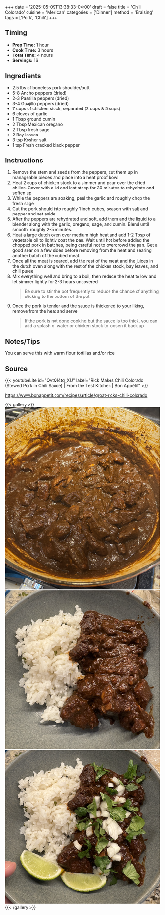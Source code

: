 +++
date = '2025-05-09T13:38:33-04:00'
draft = false
title = 'Chili Colorado'
cuisine = 'Mexican'
categories = ['Dinner']
method = 'Braising'
tags = ['Pork', 'Chili']
+++

## Timing

- **Prep Time:** 1 hour
- **Cook Time:** 3 hours
- **Total Time:** 4 hours
- **Servings:** 16

## Ingredients

- 2.5 lbs of boneless pork shoulder/butt
- 5-8 Ancho peppers (dried)
- 2-3 Passilla peppers (dried)
- 3-4 Guajillo peppers (dried)
- 7 cups of chicken stock, separated (2 cups & 5 cups)
- 6 cloves of garlic
- 1 Tbsp ground cumin
- 2 Tbsp Mexican oregano
- 2 Tbsp fresh sage
- 2 Bay leaves
- 3 tsp Kosher salt
- 1 tsp Fresh cracked black pepper

## Instructions

1. Remove the stem and seeds from the peppers, cut them up in manageable pieces and place into a heat proof bowl
2. Heat 2 cups of chicken stock to a simmer and pour over the dried chilies. Cover with a lid and lest steep for 30 minutes to rehydrate and soften up
3. While the peppers are soaking, peel the garlic and roughly chop the fresh sage
4. Cut the pork should into roughly 1 inch cubes, season with salt and pepper and set aside
5. After the peppers are rehydrated and soft, add them and the liquid to a blender along with the garlic, oregano, sage, and cumin. Blend until smooth, roughly 2-5 minutes.
6. Heat a large dutch oven over medium high heat and add 1-2 Tbsp of vegetable oil to lightly coat the pan. Wait until hot before adding the chopped pork in batches, being careful not to overcrowd the pan. Get a good sear on a few sides before removing from the heat and searing another batch of the cubed meat.
7. Once all the meat is seared, add the rest of the meat and the juices in the dutch oven along with the rest of the chicken stock, bay leaves, and chili puree
8. Mix everything well and bring to a boil, then reduce the heat to low and let simmer lightly for 2-3 hours uncovered
   > Be sure to stir the pot frequently to reduce the chance of anything sticking to the bottom of the pot
9. Once the pork is tender and the sauce is thickened to your liking, remove from the heat and serve
   > If the pork is not done cooking but the sauce is too thick, you can add a splash of water or chicken stock to loosen it back up

## Notes/Tips

You can serve this with warm flour tortillas and/or rice

## Source

{{< youtubeLite id="QvtQI4tq_XU" label="Rick Makes Chili Colorado (Stewed Pork in Chili Sauce) | From the Test Kitchen | Bon Appétit" >}}

https://www.bonappetit.com/recipes/article/groat-ricks-chili-colorado

{{< gallery >}}
<img src="img/chili-colorado-1.png" class="grid-w33" />
<img src="img/chili-colorado-2.png" class="grid-w33" />
<img src="img/chili-colorado-3.png" class="grid-w33" />
{{< /gallery >}}
